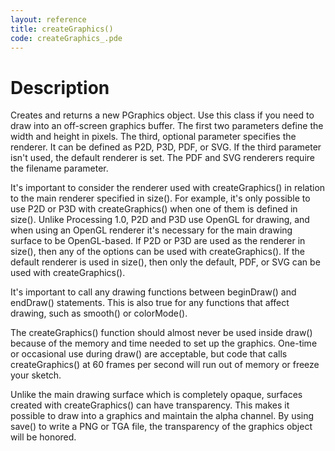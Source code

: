 ```yaml
---
layout: reference
title: createGraphics()
code: createGraphics_.pde
---
```


# Description

Creates and returns a new PGraphics object. Use this class if you need to draw into an off-screen graphics buffer. The first two parameters define the width and height in pixels. The third, optional parameter specifies the renderer. It can be defined as P2D, P3D, PDF, or SVG. If the third parameter isn't used, the default renderer is set. The PDF and SVG renderers require the filename parameter.

It's important to consider the renderer used with createGraphics() in relation to the main renderer specified in size(). For example, it's only possible to use P2D or P3D with createGraphics() when one of them is defined in size(). Unlike Processing 1.0, P2D and P3D use OpenGL for drawing, and when using an OpenGL renderer it's necessary for the main drawing surface to be OpenGL-based. If P2D or P3D are used as the renderer in size(), then any of the options can be used with createGraphics(). If the default renderer is used in size(), then only the default, PDF, or SVG can be used with createGraphics().

It's important to call any drawing functions between beginDraw() and endDraw() statements. This is also true for any functions that affect drawing, such as smooth() or colorMode().

The createGraphics() function should almost never be used inside draw() because of the memory and time needed to set up the graphics. One-time or occasional use during draw() are acceptable, but code that calls createGraphics() at 60 frames per second will run out of memory or freeze your sketch.

Unlike the main drawing surface which is completely opaque, surfaces created with createGraphics() can have transparency. This makes it possible to draw into a graphics and maintain the alpha channel. By using save() to write a PNG or TGA file, the transparency of the graphics object will be honored.

